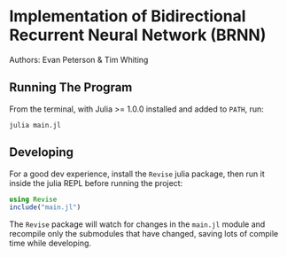 # Implementation of Bidirectional Recurrent Neural Network (BRNN)

Authors: Evan Peterson & Tim Whiting

## Running The Program

From the terminal, with Julia >= 1.0.0 installed and added to `PATH`, run:

```shell
julia main.jl
```

## Developing

For a good dev experience, install the `Revise` julia package, then run it inside the julia REPL before running the project:

```julia
using Revise
include("main.jl")
```

The `Revise` package will watch for changes in the `main.jl` module and recompile only the submodules that have changed, saving lots of compile time while developing.
